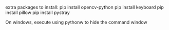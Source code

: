 
extra packages to install:
  pip install opencv-python
  pip install keyboard
  pip install pillow
  pip install pystray

On windows, execute using pythonw to hide the command window

